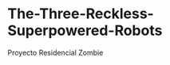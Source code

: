The-Three-Reckless-Superpowered-Robots
======================================

Proyecto Residencial Zombie

